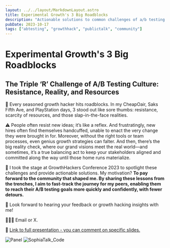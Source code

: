 ```yaml
---
layout: ../../layout/MarkdownLayout.astro
title: Experimental Growth's 3 Big Roadblocks
description: "Actionable solutions to common challenges of a/b testing culture, includes link to presentation "
pubDate: 2023-10-17
tags: ["abtesting", "growthhack", "publictalk", "community"]
---
```


# Experimental Growth's 3 Big Roadblocks

## The Triple ‘R’ Challenge of A/B Testing Culture: Resistance, Reality, and Resources

🚩 Every seasoned growth hacker hits roadblocks. In my CheapOair, Saks Fifth Ave, and PlayStation days, 3 stood out like sore thumbs: resistance, scarcity of resources, and those slap-in-the-face realities.

⚠️ People often resist new ideas; it’s like a reflex. And frustratingly, new hires often find themselves handcuffed, unable to enact the very change they were brought in for. Moreover, without the right tools or team processes, even genius growth strategies can falter. And then, there’s the big reality check, where our grand visions meet the real world—and sometimes, it’s a true balancing act to keep your stakeholders aligned and committed along the way until those home runs materialize.

🏁 I took the stage at GrowthHackers Conference 2023 to spotlight these challenges and provide actionable solutions. My motivation? **To pay forward to the community that shaped me. By sharing these lessons from the trenches, I aim to fast-track the journey for my peers, enabling them to reach their A/B testing goals more quickly and confidently, with fewer detours.**

💭 Look forward to hearing your feedback or growth hacking insights with me!

🙋🏻‍♀️ Email or X.

🔗 [Link to full presentation - you can comment on specific slides.](https://docs.google.com/presentation/d/1b7-y1CYRo9TOA0BxgSe_-2uI1U9BDZNcwE3HsNTyyW0/edit?usp=sharing)

![Panel](/images/Panel.webp)
![SophiaTalk_Code](/images/SophiaTalk_Code.webp)
